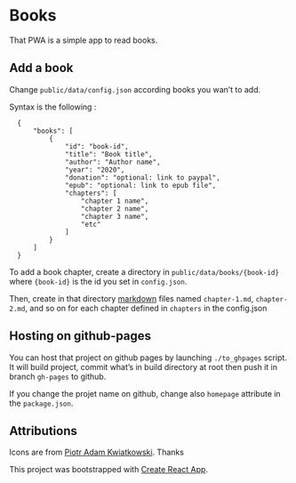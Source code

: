 # Books

That PWA is a simple app to read books.

## Add a book

Change `public/data/config.json` according books you wan’t to add.

Syntax is the following :

```
  {
      "books": [
          {
              "id": "book-id",
              "title": "Book title",
              "author": "Author name",
              "year": "2020",
              "donation": "optional: link to paypal",
              "epub": "optional: link to epub file",
              "chapters": [
                  "chapter 1 name",
                  "chapter 2 name",
                  "chapter 3 name",
                  "etc"
              ]
          }
      ]
  }

```

To add a book chapter, create a directory in `public/data/books/{book-id}` where `{book-id}` is the id you set in `config.json`.

Then, create in that directory [markdown](https://www.markdownguide.org/) files named `chapter-1.md`, `chapter-2.md`, and so on for each chapter defined in `chapters` in the config.json

## Hosting on github-pages

You can host that project on github pages by launching `./to_ghpages` script. It will build project, commit what’s in build directory at root then push it in branch `gh-pages` to github.

If you change the projet name on github, change also `homepage` attribute in the `package.json`.

## Attributions

Icons are from [Piotr Adam Kwiatkowski](http://ikons.piotrkwiatkowski.co.uk/). Thanks

This project was bootstrapped with [Create React App](https://github.com/facebook/create-react-app).
